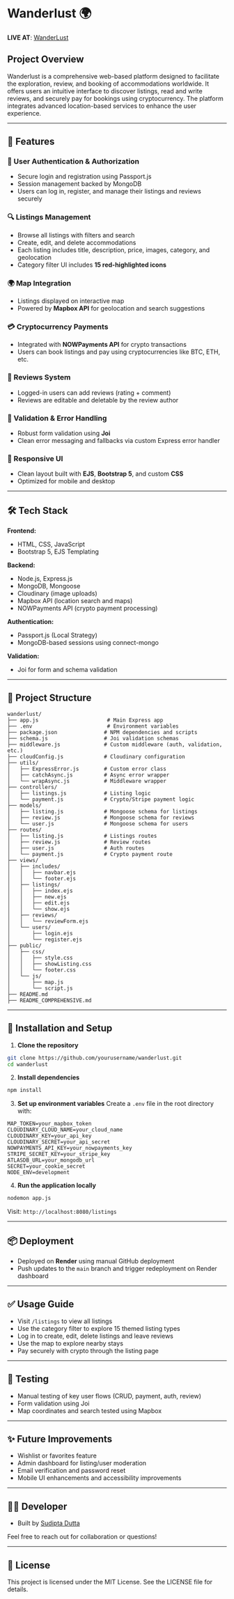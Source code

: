 # Wanderlust 🌍

**LIVE AT**: [WanderLust](https://wanderlust-soyx.onrender.com/listings)

## Project Overview

Wanderlust is a comprehensive web-based platform designed to facilitate the exploration, review, and booking of accommodations worldwide. It offers users an intuitive interface to discover listings, read and write reviews, and securely pay for bookings using cryptocurrency. The platform integrates advanced location-based services to enhance the user experience.

---

## 🚀 Features

### 🔐 User Authentication & Authorization

* Secure login and registration using Passport.js
* Session management backed by MongoDB
* Users can log in, register, and manage their listings and reviews securely

### 🔍 Listings Management

* Browse all listings with filters and search
* Create, edit, and delete accommodations
* Each listing includes title, description, price, images, category, and geolocation
* Category filter UI includes **15 red-highlighted icons**

### 🌍 Map Integration

* Listings displayed on interactive map
* Powered by **Mapbox API** for geolocation and search suggestions

### 💳 Cryptocurrency Payments

* Integrated with **NOWPayments API** for crypto transactions
* Users can book listings and pay using cryptocurrencies like BTC, ETH, etc.

### 📝 Reviews System

* Logged-in users can add reviews (rating + comment)
* Reviews are editable and deletable by the review author

### 🧾 Validation & Error Handling

* Robust form validation using **Joi**
* Clean error messaging and fallbacks via custom Express error handler

### 📱 Responsive UI

* Clean layout built with **EJS**, **Bootstrap 5**, and custom **CSS**
* Optimized for mobile and desktop

---

## 🛠️ Tech Stack

**Frontend:**

* HTML, CSS, JavaScript
* Bootstrap 5, EJS Templating

**Backend:**

* Node.js, Express.js
* MongoDB, Mongoose
* Cloudinary (image uploads)
* Mapbox API (location search and maps)
* NOWPayments API (crypto payment processing)

**Authentication:**

* Passport.js (Local Strategy)
* MongoDB-based sessions using connect-mongo

**Validation:**

* Joi for form and schema validation

---

## 📁 Project Structure

```
wanderlust/
├── app.js                      # Main Express app
├── .env                        # Environment variables
├── package.json               # NPM dependencies and scripts
├── schema.js                  # Joi validation schemas
├── middleware.js              # Custom middleware (auth, validation, etc.)
├── cloudConfig.js             # Cloudinary configuration
├── utils/
│   ├── ExpressError.js        # Custom error class
│   ├── catchAsync.js          # Async error wrapper
│   └── wrapAsync.js           # Middleware wrapper
├── controllers/
│   ├── listings.js            # Listing logic
│   └── payment.js             # Crypto/Stripe payment logic
├── models/
│   ├── listing.js             # Mongoose schema for listings
│   ├── review.js              # Mongoose schema for reviews
│   └── user.js                # Mongoose schema for users
├── routes/
│   ├── listing.js             # Listings routes
│   ├── review.js              # Review routes
│   ├── user.js                # Auth routes
│   └── payment.js             # Crypto payment route
├── views/
│   ├── includes/
│   │   ├── navbar.ejs
│   │   └── footer.ejs
│   ├── listings/
│   │   ├── index.ejs
│   │   ├── new.ejs
│   │   ├── edit.ejs
│   │   └── show.ejs
│   ├── reviews/
│   │   └── reviewForm.ejs
│   └── users/
│       ├── login.ejs
│       └── register.ejs
├── public/
│   ├── css/
│   │   ├── style.css
│   │   ├── showListing.css
│   │   └── footer.css
│   └── js/
│       ├── map.js
│       └── script.js
├── README.md
├── README_COMPREHENSIVE.md
```

---

## 🔧 Installation and Setup

1. **Clone the repository**

```bash
git clone https://github.com/yourusername/wanderlust.git
cd wanderlust
```

2. **Install dependencies**

```bash
npm install
```

3. **Set up environment variables**
   Create a `.env` file in the root directory with:

```env
MAP_TOKEN=your_mapbox_token
CLOUDINARY_CLOUD_NAME=your_cloud_name
CLOUDINARY_KEY=your_api_key
CLOUDINARY_SECRET=your_api_secret
NOWPAYMENTS_API_KEY=your_nowpayments_key
STRIPE_SECRET_KEY=your_stripe_key
ATLASDB_URL=your_mongodb_url
SECRET=your_cookie_secret
NODE_ENV=development
```

4. **Run the application locally**

```bash
nodemon app.js
```

Visit: `http://localhost:8080/listings`

---

## 📦 Deployment

* Deployed on **Render** using manual GitHub deployment
* Push updates to the `main` branch and trigger redeployment on Render dashboard

---

## ✅ Usage Guide

* Visit `/listings` to view all listings
* Use the category filter to explore 15 themed listing types
* Log in to create, edit, delete listings and leave reviews
* Use the map to explore nearby stays
* Pay securely with crypto through the listing page

---

## 🧪 Testing

* Manual testing of key user flows (CRUD, payment, auth, review)
* Form validation using Joi
* Map coordinates and search tested using Mapbox

---

## ✨ Future Improvements

* Wishlist or favorites feature
* Admin dashboard for listing/user moderation
* Email verification and password reset
* Mobile UI enhancements and accessibility improvements

---

## 🧑‍💻 Developer

* Built by [Sudipta Dutta](https://github.com/sudiptadutta99)

Feel free to reach out for collaboration or questions!

---

## 📜 License

This project is licensed under the MIT License. See the LICENSE file for details.
